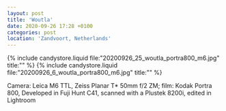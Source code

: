```yaml
---
layout: post
title: 'Woutla'
date: 2020-09-26 17:28 +0100
categories: post
location: 'Zandvoort, Netherlands'
---
```


{% include candystore.liquid file:"20200926_25_woutla_portra800_m6.jpg" title:"" %}
{% include candystore.liquid file:"20200926_6_woutla_portra800_m6.jpg" title:"" %}

Camera: Leica M6 TTL, Zeiss Planar T\* 50mm f/2 ZM; film: Kodak Portra 800, Developed in Fuji Hunt C41, scanned with a Plustek 8200i, edited in Lightroom
